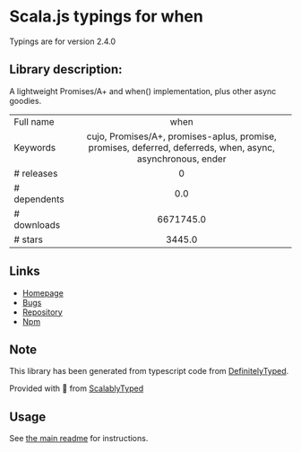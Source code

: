
# Scala.js typings for when

Typings are for version 2.4.0

## Library description:
A lightweight Promises/A+ and when() implementation, plus other async goodies.

|                    |                 |
| ------------------ | :-------------: |
| Full name          | when |
| Keywords           | cujo, Promises/A+, promises-aplus, promise, promises, deferred, deferreds, when, async, asynchronous, ender |
| # releases         | 0 |
| # dependents       | 0.0 |
| # downloads        | 6671745.0 |
| # stars            | 3445.0 |

## Links
- [Homepage](http://cujojs.com)
- [Bugs](https://github.com/cujojs/when/issues)
- [Repository](https://github.com/cujojs/when)
- [Npm](https://www.npmjs.com/package/when)
    


## Note
This library has been generated from typescript code from [DefinitelyTyped](https://definitelytyped.org).

Provided with :purple_heart: from [ScalablyTyped](https://github.com/oyvindberg/ScalablyTyped)

## Usage
See [the main readme](../../readme.md) for instructions.


